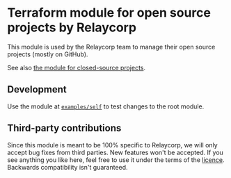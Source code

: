 # Terraform module for open source projects by Relaycorp

This module is used by the Relaycorp team to manage their open source projects (mostly on GitHub).

See also [the module for closed-source projects](https://github.com/relaycorp/terraform-github-closed-source).

## Development

Use the module at [`examples/self`](./examples/self) to test changes to the root module.

## Third-party contributions

Since this module is meant to be 100% specific to Relaycorp, we will only accept bug fixes from third parties. New features won't be accepted. If you see anything you like here, feel free to use it under the terms of the [licence](https://github.com/relaycorp/terraform-github-oss-project/blob/main/LICENSE). Backwards compatibility isn't guaranteed.
